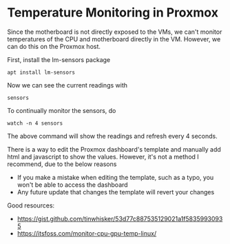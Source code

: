 # Temperature Monitoring in Proxmox

Since the motherboard is not directly exposed to the VMs, we can't monitor temperatures of the CPU and motherboard directly in the VM.
However, we can do this on the Proxmox host.

First, install the lm-sensors package
```
apt install lm-sensors
```

Now we can see the current readings with
```
sensors
```

To continually monitor the sensors, do
```
watch -n 4 sensors
```
The above command will show the readings and refresh every 4 seconds.

There is a way to edit the Proxmox dashboard's template and manually add html and javascript to show the values. However, it's not a method I recommend, due to the below reasons
- If you make a mistake when editing the template, such as a typo, you won't be able to access the dashboard
- Any future update that changes the template will revert your changes

Good resources:
- https://gist.github.com/tinwhisker/53d77c887535129021a1f58359930935
- https://itsfoss.com/monitor-cpu-gpu-temp-linux/
